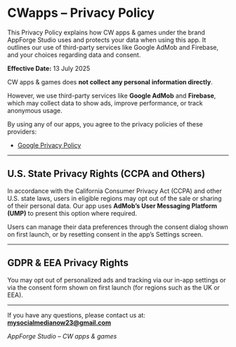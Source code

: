 # CWapps – Privacy Policy

This Privacy Policy explains how CW apps & games under the brand AppForge Studio uses and protects your data when using this app. It outlines our use of third-party services like Google AdMob and Firebase, and your choices regarding data and consent.

**Effective Date:** 13 July 2025

CW apps & games does **not collect any personal information directly**.

However, we use third-party services like **Google AdMob** and **Firebase**, which may collect data to show ads, improve performance, or track anonymous usage.

By using any of our apps, you agree to the privacy policies of these providers:

- [Google Privacy Policy](https://policies.google.com/privacy)

---

## U.S. State Privacy Rights (CCPA and Others)

In accordance with the California Consumer Privacy Act (CCPA) and other U.S. state laws, users in eligible regions may opt out of the sale or sharing of their personal data. Our app uses **AdMob’s User Messaging Platform (UMP)** to present this option where required.

Users can manage their data preferences through the consent dialog shown on first launch, or by resetting consent in the app’s Settings screen.

---

## GDPR & EEA Privacy Rights

You may opt out of personalized ads and tracking via our in-app settings or via the consent form shown on first launch (for regions such as the UK or EEA).

---

If you have any questions, please contact us at: **mysocialmedianow23@gmail.com**

*AppForge Studio – CW apps & games*

